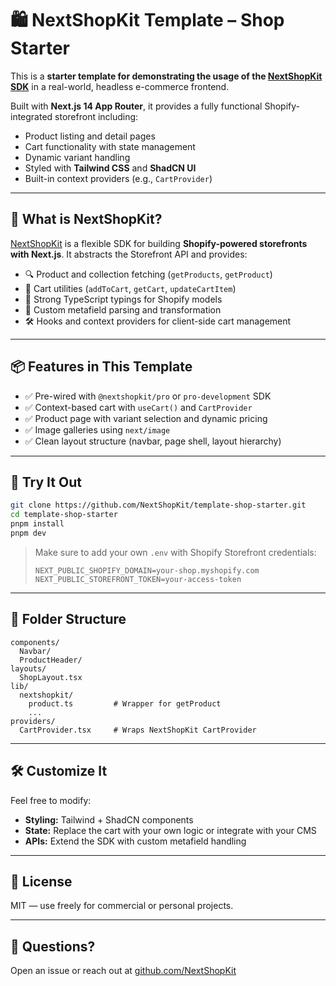 # 🛍️ NextShopKit Template – Shop Starter

This is a **starter template for demonstrating the usage of the [NextShopKit SDK](https://github.com/NextShopKit/sdk)** in a real-world, headless e-commerce frontend.

Built with **Next.js 14 App Router**, it provides a fully functional Shopify-integrated storefront including:

- Product listing and detail pages
- Cart functionality with state management
- Dynamic variant handling
- Styled with **Tailwind CSS** and **ShadCN UI**
- Built-in context providers (e.g., `CartProvider`)

---

## 🚀 What is NextShopKit?

[NextShopKit](https://github.com/NextShopKit/sdk) is a flexible SDK for building **Shopify-powered storefronts with Next.js**. It abstracts the Storefront API and provides:

- 🔍 Product and collection fetching (`getProducts`, `getProduct`)
- 🛒 Cart utilities (`addToCart`, `getCart`, `updateCartItem`)
- 🧱 Strong TypeScript typings for Shopify models
- 🧠 Custom metafield parsing and transformation
- 🛠️ Hooks and context providers for client-side cart management

---

## 📦 Features in This Template

- ✅ Pre-wired with `@nextshopkit/pro` or `pro-development` SDK
- ✅ Context-based cart with `useCart()` and `CartProvider`
- ✅ Product page with variant selection and dynamic pricing
- ✅ Image galleries using `next/image`
- ✅ Clean layout structure (navbar, page shell, layout hierarchy)

---

## 🧪 Try It Out

```bash
git clone https://github.com/NextShopKit/template-shop-starter.git
cd template-shop-starter
pnpm install
pnpm dev
```

> Make sure to add your own `.env` with Shopify Storefront credentials:
>
> ```env
> NEXT_PUBLIC_SHOPIFY_DOMAIN=your-shop.myshopify.com
> NEXT_PUBLIC_STOREFRONT_TOKEN=your-access-token
> ```

---

## 🧱 Folder Structure

```
components/
  Navbar/
  ProductHeader/
layouts/
  ShopLayout.tsx
lib/
  nextshopkit/
    product.ts         # Wrapper for getProduct
    ...
providers/
  CartProvider.tsx     # Wraps NextShopKit CartProvider
```

---

## 🛠 Customize It

Feel free to modify:

- **Styling:** Tailwind + ShadCN components
- **State:** Replace the cart with your own logic or integrate with your CMS
- **APIs:** Extend the SDK with custom metafield handling

---

## 📄 License

MIT — use freely for commercial or personal projects.

---

## 💬 Questions?

Open an issue or reach out at [github.com/NextShopKit](https://github.com/NextShopKit)
